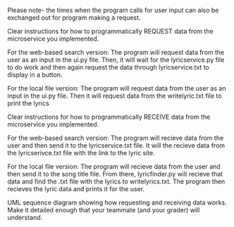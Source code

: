 Please note- the times when the program calls for user input can also be exchanged out for program making a request.

Clear instructions for how to programmatically REQUEST data from the microservice you implemented. 

For the web-based search version: 
The program will request data from the user as an input in the ui.py file. Then, it will wait for the lyricservice.py file to do work and then again request the data through lyricservice.txt to display in a button. 

For the local file version:
The program will request data from the user as an input in the ui.py file. Then it will request data from the writelyric.txt file to print the lyrics


Clear instructions for how to programmatically RECEIVE data from the microservice you implemented.

For the web-based search version: 
The program will recieve data from the user and then send it to the lyricservice.txt file. It will the recieve data from the lyricserivce.txt file with the link to the lyric site. 

For the local file version:
The program will recieve data from the user and then send it to the song title file. From there, lyricfinder.py will recieve that data and find the .txt file with the lyrics to writelyrics.txt. The program then recieves the lyric data and prints it for the user.


UML sequence diagram showing how requesting and receiving data works. Make it detailed enough that your teammate (and your grader) will understand.